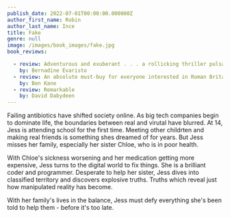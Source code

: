 ```yaml
---
publish_date: 2022-07-01T00:00:00.000000Z
author_first_name: Robin
author_last_name: Ince
title: Fake
genre: null
image: /images/book_images/fake.jpg
book_reviews:

  - review: Adventurous and exuberant . . . a rollicking thriller pulsates with vivacity....a major achievement in our literary history 
    by: Bernadine Evaristo
  - review: An absolute must-buy for everyone interested in Roman Britain
    by: Ben Kane
  - review: Remarkable
    by: David Dabydeen
---
```

Failing antibiotics have shifted society online. As big tech companies begin to dominate life, the boundaries between real and virutal have blurred. At 14, Jess is attending school for the first time. Meeting other childrten and making real friends is something shes dreamed of for years. But Jess misses her family, especially her sister Chloe, who is in poor health.

With Chloe's sickness worsening and her medication getting more expensive, Jess turns to the digital world to fix things. She is a brilliant coder and programmer. Desperate to help her sister, Jess dives into classified territory and discovers explosive truths. Truths which reveal just how manipulated reality has become.

With her family's lives in the balance, Jess must defy everything she's been told to help them - before it's too late.